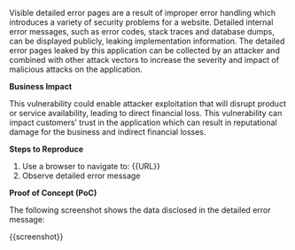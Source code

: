 Visible detailed error pages are a result of improper error handling which introduces a variety of security problems for a website. Detailed internal error messages, such as error codes, stack traces and database dumps, can be displayed publicly, leaking implementation information. The detailed error pages leaked by this application can be collected by an attacker and combined with other attack vectors to increase the severity and impact of malicious attacks on the application.

**Business Impact**

This vulnerability could enable attacker exploitation that will disrupt product or service availability, leading to direct financial loss.
This vulnerability can impact customers’ trust in the application which can result in reputational damage for the business and indirect financial losses.

**Steps to Reproduce**

1. Use a browser to navigate to: {{URL}}
2. Observe detailed error message

**Proof of Concept (PoC)**

The following screenshot shows the data disclosed in the detailed error message:

{{screenshot}}
